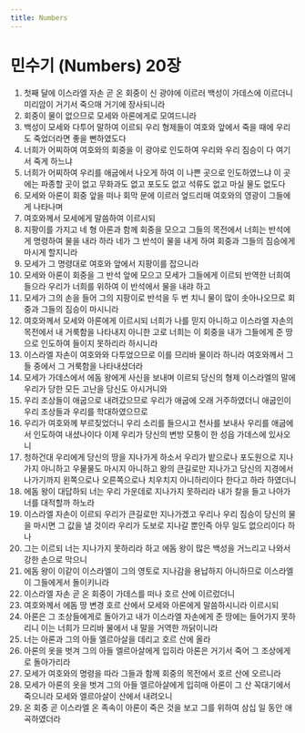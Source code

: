 ```yaml
---
title: Numbers
---
```


# 민수기 (Numbers) 20장
1. 첫째 달에 이스라엘 자손 곧 온 회중이 신 광야에 이르러 백성이 가데스에 이르더니 미리암이 거기서 죽으매 거기에 장사되니라
1. 회중이 물이 없으므로 모세와 아론에게로 모여드니라
1. 백성이 모세와 다투어 말하여 이르되 우리 형제들이 여호와 앞에서 죽을 때에 우리도 죽었더라면 좋을 뻔하였도다
1. 너희가 어찌하여 여호와의 회중을 이 광야로 인도하여 우리와 우리 짐승이 다 여기서 죽게 하느냐
1. 너희가 어찌하여 우리를 애굽에서 나오게 하여 이 나쁜 곳으로 인도하였느냐 이 곳에는 파종할 곳이 없고 무화과도 없고 포도도 없고 석류도 없고 마실 물도 없도다
1. 모세와 아론이 회중 앞을 떠나 회막 문에 이르러 엎드리매 여호와의 영광이 그들에게 나타나며
1. 여호와께서 모세에게 말씀하여 이르시되
1. 지팡이를 가지고 네 형 아론과 함께 회중을 모으고 그들의 목전에서 너희는 반석에게 명령하여 물을 내라 하라 네가 그 반석이 물을 내게 하여 회중과 그들의 짐승에게 마시게 할지니라
1. 모세가 그 명령대로 여호와 앞에서 지팡이를 잡으니라
1. 모세와 아론이 회중을 그 반석 앞에 모으고 모세가 그들에게 이르되 반역한 너희여 들으라 우리가 너희를 위하여 이 반석에서 물을 내랴 하고
1. 모세가 그의 손을 들어 그의 지팡이로 반석을 두 번 치니 물이 많이 솟아나오므로 회중과 그들의 짐승이 마시니라
1. 여호와께서 모세와 아론에게 이르시되 너희가 나를 믿지 아니하고 이스라엘 자손의 목전에서 내 거룩함을 나타내지 아니한 고로 너희는 이 회중을 내가 그들에게 준 땅으로 인도하여 들이지 못하리라 하시니라
1. 이스라엘 자손이 여호와와 다투었으므로 이를 므리바 물이라 하니라 여호와께서 그들 중에서 그 거룩함을 나타내셨더라
1. 모세가 가데스에서 에돔 왕에게 사신을 보내며 이르되 당신의 형제 이스라엘의 말에 우리가 당한 모든 고난을 당신도 아시거니와
1. 우리 조상들이 애굽으로 내려갔으므로 우리가 애굽에 오래 거주하였더니 애굽인이 우리 조상들과 우리를 학대하였으므로
1. 우리가 여호와께 부르짖었더니 우리 소리를 들으시고 천사를 보내사 우리를 애굽에서 인도하여 내셨나이다 이제 우리가 당신의 변방 모퉁이 한 성읍 가데스에 있사오니
1. 청하건대 우리에게 당신의 땅을 지나가게 하소서 우리가 밭으로나 포도원으로 지나가지 아니하고 우물물도 마시지 아니하고 왕의 큰길로만 지나가고 당신의 지경에서 나가기까지 왼쪽으로나 오른쪽으로나 치우치지 아니하리이다 한다고 하라 하였더니
1. 에돔 왕이 대답하되 너는 우리 가운데로 지나가지 못하리라 내가 칼을 들고 나아가 너를 대적할까 하노라
1. 이스라엘 자손이 이르되 우리가 큰길로만 지나가겠고 우리나 우리 짐승이 당신의 물을 마시면 그 값을 낼 것이라 우리가 도보로 지나갈 뿐인즉 아무 일도 없으리이다 하나
1. 그는 이르되 너는 지나가지 못하리라 하고 에돔 왕이 많은 백성을 거느리고 나와서 강한 손으로 막으니
1. 에돔 왕이 이같이 이스라엘이 그의 영토로 지나감을 용납하지 아니하므로 이스라엘이 그들에게서 돌이키니라
1. 이스라엘 자손 곧 온 회중이 가데스를 떠나 호르 산에 이르렀더니
1. 여호와께서 에돔 땅 변경 호르 산에서 모세와 아론에게 말씀하시니라 이르시되
1. 아론은 그 조상들에게로 돌아가고 내가 이스라엘 자손에게 준 땅에는 들어가지 못하리니 이는 너희가 므리바 물에서 내 말을 거역한 까닭이니라
1. 너는 아론과 그의 아들 엘르아살을 데리고 호르 산에 올라
1. 아론의 옷을 벗겨 그의 아들 엘르아살에게 입히라 아론은 거기서 죽어 그 조상에게로 돌아가리라
1. 모세가 여호와의 명령을 따라 그들과 함께 회중의 목전에서 호르 산에 오르니라
1. 모세가 아론의 옷을 벗겨 그의 아들 엘르아살에게 입히매 아론이 그 산 꼭대기에서 죽으니라 모세와 엘르아살이 산에서 내려오니
1. 온 회중 곧 이스라엘 온 족속이 아론이 죽은 것을 보고 그를 위하여 삼십 일 동안 애곡하였더라